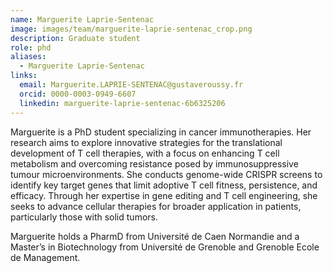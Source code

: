 ```yaml
---
name: Marguerite Laprie-Sentenac
image: images/team/marguerite-laprie-sentenac_crop.png
description: Graduate student
role: phd
aliases:
  - Marguerite Laprie-Sentenac
links:
  email: Marguerite.LAPRIE-SENTENAC@gustaveroussy.fr
  orcid: 0000-0003-0949-6607
  linkedin: marguerite-laprie-sentenac-6b6325206
---
```


Marguerite is a PhD student specializing in cancer immunotherapies. Her research aims to explore innovative strategies for the translational development of T cell therapies, with a focus on enhancing T cell metabolism and overcoming resistance posed by immunosuppressive tumour microenvironments. She conducts genome-wide CRISPR screens to identify key target genes that limit adoptive T cell fitness, persistence, and efficacy. Through her expertise in gene editing and T cell engineering, she seeks to advance cellular therapies for broader application in patients, particularly those with solid tumors.

Marguerite holds a PharmD from Université de Caen Normandie and a Master’s in Biotechnology from Université de Grenoble and Grenoble Ecole de Management.
